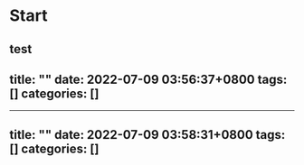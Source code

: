 # Start
test
---
title: ""
date: 2022-07-09 03:56:37+0800
tags: []
categories: []
---
---
title: ""
date: 2022-07-09 03:58:31+0800
tags: []
categories: []
---

